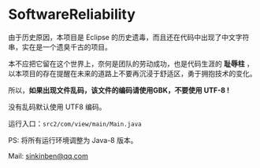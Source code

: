 # SoftwareReliability

由于历史原因，本项目是 Eclipse 的历史遗毒，而且还在代码中出现了中文字符串，实在是一个遗臭千古的项目。

本不应把它留在这个世界上，奈何是团队的劳动成功，也是代码生涯的 **耻辱柱** ，以本项目的存在提醒在未来的道路上不要再沉浸于舒适区，勇于拥抱技术的变化。

所以，**如果出现文件乱码，该文件的编码请使用GBK，不要使用 UTF-8 !**

没有乱码默认使用 UTF8 编码。

运行入口：`src2/com/view/main/Main.java`

PS: 将所有运行环境调整为 Java-8 版本。

Mail: sinkinben@qq.com
